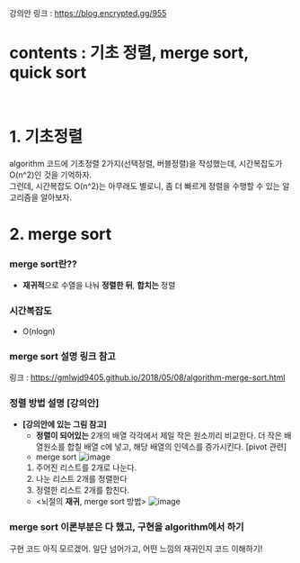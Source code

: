 강의안 링크 : https://blog.encrypted.gg/955

contents : 기초 정렬, merge sort, quick sort
==
</br>


# 1. 기초정렬
algorithm 코드에 기초정렬 2가지(선택정렬, 버블정렬)을 작성했는데, 시간복잡도가 O(n^2)인 것을 기억하자. </br>
그런데, 시간복잡도 O(n^2)는 아무래도 별로니, 좀 더 빠르게 정렬을 수행할 수 있는 알고리즘을 알아보자.
</br>

# 2. merge sort
### merge sort란??
- **재귀적**으로 수열을 나눠 **정렬한 뒤**, **합치는** 정렬
### 시간복잡도
- O(nlogn)

### merge sort 설명 링크 참고
  링크 : https://gmlwjd9405.github.io/2018/05/08/algorithm-merge-sort.html
### 정렬 방법 설명 [강의안]
- **[강의안에 있는 그림 참고]**
  - **정렬이 되어있는** 2개의 배열 각각에서 제일 작은 원소끼리 비교한다. 더 작은 배열원소를 합칠 배열 c에 넣고, 해당 배열의 인덱스를 증가시킨다. [pivot 관련]
  - merge sort
 ![image](https://github.com/minjikimkim2222/study/assets/96869808/3a221acf-bd60-4099-a9b7-689bf2cf7218)
  1. 주어진 리스트를 2개로 나눈다.
  2. 나눈 리스트 2개를 정렬한다
  3. 정렬한 리스트 2개를 합친다.
  - <뇌절의 **재귀**, merge sort 방법>
  ![image](https://github.com/minjikimkim2222/study/assets/96869808/f05c1d25-975b-41d2-afac-d192c27f5503)

### merge sort 이론부분은 다 했고, 구현을 algorithm에서 하기
  구현 코드 아직 모르겠어. 일단 넘어가고, 어떤 느낌의 재귀인지 코드 이해하기!
